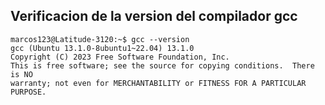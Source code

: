 ## Verificacion de la version del compilador gcc

```
marcos123@Latitude-3120:~$ gcc --version
gcc (Ubuntu 13.1.0-8ubuntu1~22.04) 13.1.0
Copyright (C) 2023 Free Software Foundation, Inc.
This is free software; see the source for copying conditions.  There is NO
warranty; not even for MERCHANTABILITY or FITNESS FOR A PARTICULAR PURPOSE.

```
